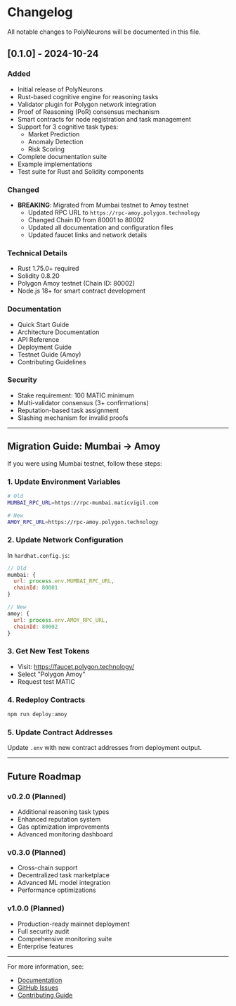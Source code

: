 # Changelog

All notable changes to PolyNeurons will be documented in this file.

## [0.1.0] - 2024-10-24

### Added
- Initial release of PolyNeurons
- Rust-based cognitive engine for reasoning tasks
- Validator plugin for Polygon network integration
- Proof of Reasoning (PoR) consensus mechanism
- Smart contracts for node registration and task management
- Support for 3 cognitive task types:
  - Market Prediction
  - Anomaly Detection
  - Risk Scoring
- Complete documentation suite
- Example implementations
- Test suite for Rust and Solidity components

### Changed
- **BREAKING**: Migrated from Mumbai testnet to Amoy testnet
  - Updated RPC URL to `https://rpc-amoy.polygon.technology`
  - Changed Chain ID from 80001 to 80002
  - Updated all documentation and configuration files
  - Updated faucet links and network details

### Technical Details
- Rust 1.75.0+ required
- Solidity 0.8.20
- Polygon Amoy testnet (Chain ID: 80002)
- Node.js 18+ for smart contract development

### Documentation
- Quick Start Guide
- Architecture Documentation
- API Reference
- Deployment Guide
- Testnet Guide (Amoy)
- Contributing Guidelines

### Security
- Stake requirement: 100 MATIC minimum
- Multi-validator consensus (3+ confirmations)
- Reputation-based task assignment
- Slashing mechanism for invalid proofs

---

## Migration Guide: Mumbai → Amoy

If you were using Mumbai testnet, follow these steps:

### 1. Update Environment Variables

```bash
# Old
MUMBAI_RPC_URL=https://rpc-mumbai.maticvigil.com

# New
AMOY_RPC_URL=https://rpc-amoy.polygon.technology
```

### 2. Update Network Configuration

In `hardhat.config.js`:
```javascript
// Old
mumbai: {
  url: process.env.MUMBAI_RPC_URL,
  chainId: 80001
}

// New
amoy: {
  url: process.env.AMOY_RPC_URL,
  chainId: 80002
}
```

### 3. Get New Test Tokens

- Visit: https://faucet.polygon.technology/
- Select "Polygon Amoy"
- Request test MATIC

### 4. Redeploy Contracts

```bash
npm run deploy:amoy
```

### 5. Update Contract Addresses

Update `.env` with new contract addresses from deployment output.

---

## Future Roadmap

### v0.2.0 (Planned)
- Additional reasoning task types
- Enhanced reputation system
- Gas optimization improvements
- Advanced monitoring dashboard

### v0.3.0 (Planned)
- Cross-chain support
- Decentralized task marketplace
- Advanced ML model integration
- Performance optimizations

### v1.0.0 (Planned)
- Production-ready mainnet deployment
- Full security audit
- Comprehensive monitoring suite
- Enterprise features

---

For more information, see:
- [Documentation](docs/)
- [GitHub Issues](https://github.com/your-org/polyneurons/issues)
- [Contributing Guide](CONTRIBUTING.md)
